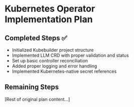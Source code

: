 # Kubernetes Operator Implementation Plan

## Completed Steps ✅
- Initialized Kubebuilder project structure
- Implemented LLM CRD with proper validation and status
- Set up basic controller reconciliation
- Added proper logging and error handling
- Implemented Kubernetes-native secret references

## Remaining Steps
[Rest of original plan content...]
